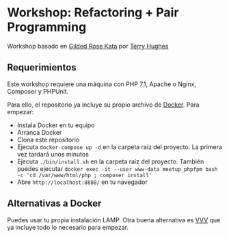 # Workshop: Refactoring + Pair Programming

Workshop basado en [Gilded Rose Kata](https://github.com/emilybache/GildedRose-Refactoring-Kata) por [Terry Hughes](https://twitter.com/TerryHughes) 

## Requerimientos

Este workshop requiere una máquina con PHP 7.1, Apache o Nginx, Composer y PHPUnit.

Para ello, el repositorio ya incluye su propio archivo de [Docker](https://www.docker.com/). Para empezar:

- Instala Docker en tu equipo
- Arranca Docker
- Clona este repositorio
- Ejecuta `docker-compose up -d` en la carpeta raíz del proyecto. La primera vez tardará unos minutos
- Ejecuta `./bin/install.sh` en la carpeta raíz del proyecto. También puedes ejecutar `docker exec -it --user www-data meetup_phpfpm bash -c 'cd /var/www/html/php ; composer install'` 
- Abre `http://localhost:8888/` en tu navegador

## Alternativas a Docker

Puedes usar tu propia instalación LAMP. Otra buena alternativa es [VVV](https://github.com/Varying-Vagrant-Vagrants/VVV) que ya incluye todo lo necesario para empezar.